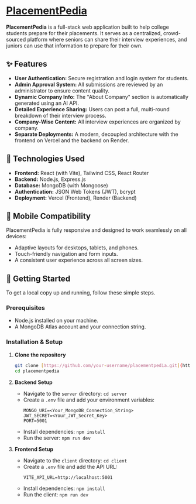 # [PlacementPedia](https://placementpedia.vercel.app)

**PlacementPedia** is a full-stack web application built to help college students prepare for their placements. It serves as a centralized, crowd-sourced platform where seniors can share their interview experiences, and juniors can use that information to prepare for their own.

## ✨ Features

- **User Authentication:** Secure registration and login system for students.
- **Admin Approval System:** All submissions are reviewed by an administrator to ensure content quality.
- **Dynamic Company Info:** The "About Company" section is automatically generated using an AI API.
- **Detailed Experience Sharing:** Users can post a full, multi-round breakdown of their interview process.
- **Company-Wise Content:** All interview experiences are organized by company.
- **Separate Deployments:** A modern, decoupled architecture with the frontend on Vercel and the backend on Render.

## 🧰 Technologies Used

- **Frontend:** React (with Vite), Tailwind CSS, React Router
- **Backend:** Node.js, Express.js
- **Database:** MongoDB (with Mongoose)
- **Authentication:** JSON Web Tokens (JWT), bcrypt
- **Deployment:** Vercel (Frontend), Render (Backend)

## 📱 Mobile Compatibility

PlacementPedia is fully responsive and designed to work seamlessly on all devices:

- Adaptive layouts for desktops, tablets, and phones.
- Touch-friendly navigation and form inputs.
- A consistent user experience across all screen sizes.

## 🚀 Getting Started

To get a local copy up and running, follow these simple steps.

### Prerequisites

* Node.js installed on your machine.
* A MongoDB Atlas account and your connection string.

### Installation & Setup

1.  **Clone the repository**
    ```bash
    git clone [https://github.com/your-username/placementpedia.git](https://github.com/your-username/placementpedia.git)
    cd placementpedia
    ```

2.  **Backend Setup**
    * Navigate to the `server` directory: `cd server`
    * Create a `.env` file and add your environment variables:
        ```
        MONGO_URI=<Your_MongoDB_Connection_String>
        JWT_SECRET=<Your_JWT_Secret_Key>
        PORT=5001
        ```
    * Install dependencies: `npm install`
    * Run the server: `npm run dev`

3.  **Frontend Setup**
    * Navigate to the `client` directory: `cd client`
    * Create a `.env` file and add the API URL:
        ```
        VITE_API_URL=http://localhost:5001
        ```
    * Install dependencies: `npm install`
    * Run the client: `npm run dev`
